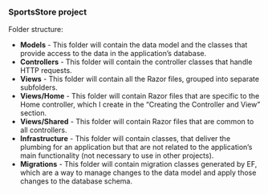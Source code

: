 ### SportsStore project

Folder structure:
- **Models** - This folder will contain the data model and the classes that provide access to the data in
the application’s database.
- **Controllers** - This folder will contain the controller classes that handle HTTP requests.
- **Views** - This folder will contain all the Razor files, grouped into separate subfolders.
- **Views/Home** - This folder will contain Razor files that are specific to the Home controller, which I create
in the “Creating the Controller and View” section.
- **Views/Shared** - This folder will contain Razor files that are common to all controllers.
- **Infrastructure** - This folder will contain classes, that deliver the plumbing for an application but
that are not related to the application’s main functionality (not necessary to use in other projects).
- **Migrations** - This folder will contain migration classes generated by EF, which are a way to manage changes to the data model and apply those changes to the database schema.